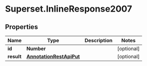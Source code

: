 # Superset.InlineResponse2007

## Properties
Name | Type | Description | Notes
------------ | ------------- | ------------- | -------------
**id** | **Number** |  | [optional] 
**result** | [**AnnotationRestApiPut**](AnnotationRestApiPut.md) |  | [optional] 
